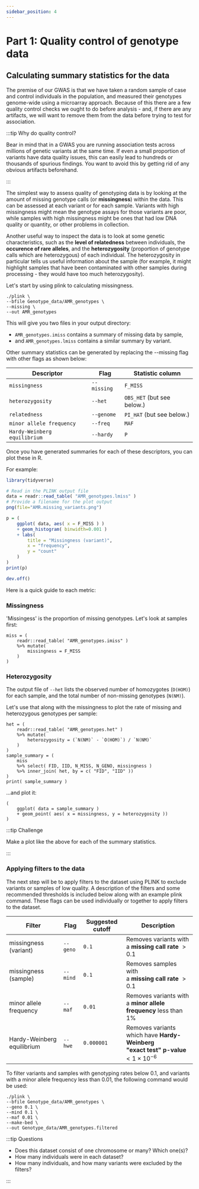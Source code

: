 ```yaml
---
sidebar_position: 4
---
```


# Part 1: Quality control of genotype data

## Calculating summary statistics for the data

The premise of our GWAS is that we have taken a random sample of case and control individuals in the population, and measured their genotypes genome-wide using a microarray approach.  Because of this there are a few quality control checks we ought to do before analysis - and, if there are any artifacts, we will want to remove them from the data before trying to test for association.

:::tip Why do quality control?

Bear in mind that in a GWAS you are running association tests across millions of genetic variants at the same time. If
even a small proportion of variants have data quality issues, this can easily lead to hundreds or thousands of spurious
findings.  You want to avoid this by getting rid of any obvious artifacts beforehand.

:::

The simplest way to assess quality of genotyping data is by looking at the amount of missing genotype calls (or **missingness**) within the data.  This can be assessed at each variant or for each sample.  Variants with high missingness might mean the genotype assays for those variants are poor, while samples with high missingness might be ones that had low DNA quality or quantity, or other problems in collection.

Another useful way to inspect the data is to look at some genetic characteristics, such as the **level of relatedness** between individuals, the **occurence of rare alleles**, and the **heterozygosity** (proportion of genotype calls which are heterozygous) of each individual.  The heterozygosity in particular tells us useful information about the sample (for example, it might highlight samples that have been contaminated with other samples during processing - they would have too much heterozygosity).

Let's start by using plink to calculating missingness.

```
./plink \
--bfile Genotype_data/AMR_genotypes \
--missing \
--out AMR_genotypes
```

This will give you two files in your output directory:

* `AMR_genotypes.imiss` contains a summary of missing data by sample,
* and `AMR_genotypes.lmiss` contains a similar summary by variant.

Other summary statistics can be generated by replacing the --missing flag with other flags as shown below:

| Descriptor                   | Flag          | Statistic column           |
| ---------------------------- | ------------- | -------------------------- |
| `missingness`                | `--missing`   | `F_MISS`                   |
| `heterozygosity`             | `--het`       | `OBS_HET` (but see below.) |
| `relatedness`                | `--genome`    | `PI_HAT` (but see below.)  |
| `minor allele frequency`     | `--freq`      | `MAF`                      |
| `Hardy-Weinberg equilibrium` | `--hardy`     | `P`                        |

Once you have generated summaries for each of these descriptors, you can plot these in R. 

For example:
```r
library(tidyverse)

# Read in the PLINK output file 
data = readr::read_table( "AMR_genotypes.lmiss" )
# Provide a filename for the plot output
png(file="AMR.missing_variants.png")

p = (
	ggplot( data, aes( x = F_MISS ) )
	+ geom_histogram( binwidth=0.001 )
	+ labs(
		title = "Missingness (variant)",
		x = "frequency",
		y = "count"
	)
)
print(p)

dev.off()
```

Here is a quick guide to each metric:

### Missingness

'Missingess' is the proportion of missing genotypes.  Let's look at samples first:
```
miss = (
	readr::read_table( "AMR_genotypes.imiss" )
	%>% mutate(
		missingness = F_MISS
	)
)
```

### Heterozygosity

The output file of `--het` lists the observed number of homozygotes (`O(HOM)`) for each sample, and the total number of
non-missing genotypes (`N(NM)`).

Let's use that along with the missingness to plot the rate of missing and heterozygous genotypes per sample:

```
het = (
	readr::read_table( "AMR_genotypes.het" )
	%>% mutate(
		heterozygosity = (`N(NM)` - `O(HOM)`) / `N(NM)`
	)
)
sample_summary = (
	miss
	%>% select( FID, IID, N_MISS, N_GENO, missingness )
	%>% inner_join( het, by = c( "FID", "IID" ))
)
print( sample_summary )

```
...and plot it:
```
(
	ggplot( data = sample_summary )
	+ geom_point( aes( x = missingness, y = heterozygosity ))
)
```

:::tip Challenge

Make a plot like the above for each of the summary statistics.

:::


### Applying filters to the data

The next step will be to apply filters to the dataset using PLINK to exclude variants or samples of low quality. A description of the filters and some recommended thresholds is included below along with an example plink command. These flags can be used individually or together to apply filters to the dataset.

| Filter | Flag | Suggested cutoff | Description |
| ------ | ---- | ------ | ----------- |
| missingness (variant) | `--geno` | `0.1` | Removes variants with<br />a **missing call rate** $> 0.1$ |
| missingness (sample) | `--mind` | `0.1` | Removes samples with<br />a **missing call rate** $> 0.1$ |
| minor allele frequency | `--maf` | `0.01` | Removes variants with<br />a **minor allele frequency** less than 1% |
| Hardy-Weinberg equilibrium | `--hwe` | `0.000001` | Removes variants which have **Hardy-Weinberg<br/>"exact test" p-value** $< 1\times 10^{-6}$ |

To filter variants and samples with genotyping rates below 0.1, and variants with a minor allele frequency less than 0.01, the following command would be used:
```
./plink \
--bfile Genotype_data/AMR_genotypes \
--geno 0.1 \
--mind 0.1 \
--maf 0.01 \
--make-bed \
--out Genotype_data/AMR_genotypes.filtered
```

:::tip Questions

- Does this dataset consist of one chromosome or many? Which one(s)?
- How many individuals were in each dataset?
- How many individuals, and how many variants were excluded by the filters?

:::
